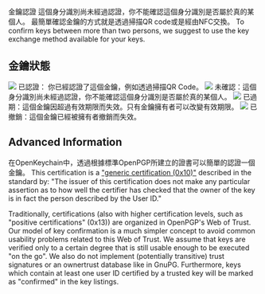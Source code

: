 [//]: # (NOTE: Please put every sentence in its own line, Transifex puts every line in its own translation field!)

金鑰認證
這個身分識別尚未經過認證，你不能確認這個身分識別是否屬於真的某個人。
最簡單確認金鑰的方式就是透過掃描QR code或是經由NFC交換。
To confirm keys between more than two persons, we suggest to use the key exchange method available for your keys.

## 金鑰狀態

<img src="status_signature_verified_cutout_24dp"/>  
已認證： 你已經認證了這個金鑰，例如透過掃描QR Code。  
<img src="status_signature_unverified_cutout_24dp"/>  
未確認：這個身分識別尚未經過認證，你不能確認這個身分識別是否屬於真的某個人。  
<img src="status_signature_expired_cutout_24dp"/>  
已過期：這個金鑰因超過有效期限而失效。只有金鑰擁有者可以改變有效期限。  
<img src="status_signature_revoked_cutout_24dp"/>  
已撤銷：這個金鑰已經被擁有者撤銷而失效。

## Advanced Information
在OpenKeychain中，透過根據標準OpenPGP所建立的證書可以簡單的認證一個金鑰。
This certification is a ["generic certification (0x10)"](http://tools.ietf.org/html/rfc4880#section-5.2.1) described in the standard by:
"The issuer of this certification does not make any particular assertion as to how well the certifier has checked that the owner of the key is in fact the person described by the User ID."

Traditionally, certifications (also with higher certification levels, such as "positive certifications" (0x13)) are organized in OpenPGP's Web of Trust.
Our model of key confirmation is a much simpler concept to avoid common usability problems related to this Web of Trust.
We assume that keys are verified only to a certain degree that is still usable enough to be executed "on the go".
We also do not implement (potentially transitive) trust signatures or an ownertrust database like in GnuPG.
Furthermore, keys which contain at least one user ID certified by a trusted key will be marked as "confirmed" in the key listings.